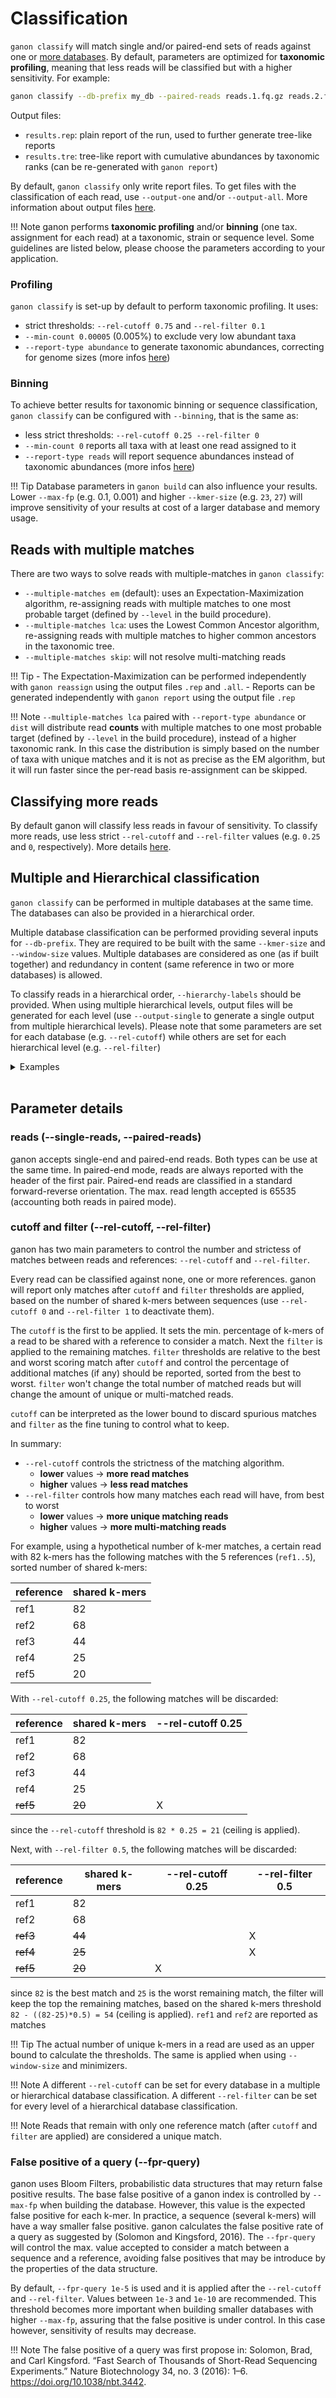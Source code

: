 # Classification

`ganon classify` will match single and/or paired-end sets of reads against one or [more databases](#multiple-and-hierarchical-classification). 
By default, parameters are optimized for **taxonomic profiling**, meaning that less reads will be classified but with a higher sensitivity. For example:

```bash
ganon classify --db-prefix my_db --paired-reads reads.1.fq.gz reads.2.fq.gz --output-prefix results --threads 32
```

Output files:

 - `results.rep`: plain report of the run, used to further generate tree-like reports
 - `results.tre`: tree-like report with cumulative abundances by taxonomic ranks (can be re-generated with `ganon report`)

By default, `ganon classify` only write report files. To get files with the classification of each read, use `--output-one` and/or `--output-all`. More information about output files [here](../outputfiles/#ganon-classify).

!!! Note
    ganon performs **taxonomic profiling** and/or **binning** (one tax. assignment for each read) at a taxonomic, strain or sequence level. Some guidelines are listed below, please choose the parameters according to your application.

### Profiling

`ganon classify` is set-up by default to perform taxonomic profiling. It uses:

 - strict thresholds: `--rel-cutoff 0.75` and `--rel-filter 0.1`
 - `--min-count 0.00005` (0.005%) to exclude very low abundant taxa
 - `--report-type abundance` to generate taxonomic abundances, correcting for genome sizes  (more infos [here](../reports/#report-type-report-type))

### Binning

To achieve better results for taxonomic binning or sequence classification, `ganon classify` can be configured with `--binning`, that is the same as:

 - less strict thresholds: `--rel-cutoff 0.25 --rel-filter 0`
 - `--min-count 0` reports all taxa with at least one read assigned to it
 - `--report-type reads` will report sequence abundances instead of taxonomic abundances (more infos [here](../reports/#report-type-report-type))

!!! Tip
    Database parameters in `ganon build` can also influence your results. Lower `--max-fp` (e.g. 0.1, 0.001) and higher `--kmer-size` (e.g. `23`, `27`) will improve sensitivity of your results at cost of a larger database and memory usage.

## Reads with multiple matches

There are two ways to solve reads with multiple-matches in `ganon classify`:

 - `--multiple-matches em` (default): uses an Expectation-Maximization algorithm, re-assigning reads with multiple matches to one most probable target (defined by `--level` in the build procedure).
 - `--multiple-matches lca`: uses the Lowest Common Ancestor algorithm, re-assigning reads with multiple matches to higher common ancestors in the taxonomic tree.
 - `--multiple-matches skip`: will not resolve multi-matching reads

!!! Tip
    - The Expectation-Maximization can be performed independently with `ganon reassign` using the output files `.rep` and `.all`.
    - Reports can be generated independently with `ganon report` using the output file `.rep`

!!! Note
    `--multiple-matches lca` paired with `--report-type abundance` or `dist` will distribute read **counts** with multiple matches to one most probable target (defined by `--level` in the build procedure), instead of a higher taxonomic rank. In this case the distribution is simply based on the number of taxa with unique matches and it is not as precise as the EM algorithm, but it will run faster since the per-read basis re-assignment can be skipped.

## Classifying more reads

By default ganon will classify less reads in favour of sensitivity. To classify more reads, use less strict `--rel-cutoff` and `--rel-filter` values (e.g. `0.25` and `0`, respectively). More details [here](#cutoff-and-filter-rel-cutoff-rel-filter).

## Multiple and Hierarchical classification

`ganon classify` can be performed in multiple databases at the same time. The databases can also be provided in a hierarchical order. 

Multiple database classification can be performed providing several inputs for `--db-prefix`. They are required to be built with the same `--kmer-size` and `--window-size` values. Multiple databases are considered as one (as if built together) and redundancy in content (same reference in two or more databases) is allowed.

To classify reads in a hierarchical order, `--hierarchy-labels` should be provided. When using multiple hierarchical levels, output files will be generated for each level (use `--output-single` to generate a single output from multiple hierarchical levels). Please note that some parameters are set for each database (e.g. `--rel-cutoff`) while others are set for each hierarchical level (e.g. `--rel-filter`)

<details>
  <summary>Examples</summary>
  <br>
Classification against 3 database (as if they were one) using the same cutoff:

```bash
ganon classify --db-prefix db1 db2 db3 \
               --rel-cutoff 0.75 \
               --single-reads reads.fq.gz
```

Classification against 3 database (as if they were one) using different error rates for each:

```bash
ganon classify --db-prefix  db1 db2 db3 \
               --rel-cutoff 0.2 0.3 0.1 \
               --single-reads reads.fq.gz
```

In this example, reads are going to be classified first against db1 and db2. Reads without a valid match will be further classified against db3. `--hierarchy-labels` are strings and are going to be sorted to define the hierarchy order, disregarding input order:

```bash
ganon classify --db-prefix            db1     db2      db3 \
               --hierarchy-labels 1_first 1_first 2_second \
               --single-reads reads.fq.gz
```

In this example, classification will be performed with different `--rel-cutoff` for each database. For each hierarchy levels (`1_first` and `2_second`) a different `--rel-filter` will be used:

```bash
ganon classify --db-prefix            db1     db2      db3 \
               --hierarchy-labels 1_first 1_first 2_second \
               --rel-cutoff             1     0.5     0.25 \
               --rel-filter           0.1              0.5 \
               --single-reads reads.fq.gz
```

</details>
<br>

## Parameter details

### reads (--single-reads, --paired-reads)

ganon accepts single-end and paired-end reads. Both types can be use at the same time. In paired-end mode, reads are always reported with the header of the first pair. Paired-end reads are classified in a standard forward-reverse orientation. The max. read length accepted is 65535 (accounting both reads in paired mode).

### cutoff and filter (--rel-cutoff, --rel-filter)

ganon has two main parameters to control the number and strictess of matches between reads and references: `--rel-cutoff` and `--rel-filter`.

Every read can be classified against none, one or more references. ganon will report only matches after `cutoff` and `filter` thresholds are applied, based on the number of shared k-mers between sequences (use `--rel-cutoff 0` and `--rel-filter 1` to deactivate them).

The `cutoff` is the first to be applied. It sets the min. percentage of k-mers of a read to be shared with a reference to consider a match. Next the `filter` is applied to the remaining matches. `filter` thresholds are relative to the best and worst scoring match after `cutoff` and control the percentage of additional matches (if any) should be reported, sorted from the best to worst. `filter` won't change the total number of matched reads but will change the amount of unique or multi-matched reads.

`cutoff` can be interpreted as the lower bound to discard spurious matches and `filter` as the fine tuning to control what to keep.

In summary:

  - `--rel-cutoff` controls the strictness of the matching algorithm.
    - **lower** values -> **more read matches**
    - **higher** values -> **less read matches**
  - `--rel-filter` controls how many matches each read will have, from best to worst
    - **lower** values -> **more unique matching reads**
    - **higher** values -> **more multi-matching reads**

For example, using a hypothetical number of k-mer matches, a certain read with 82 k-mers has the following matches with the 5 references (`ref1..5`), sorted number of shared k-mers:

| reference | shared k-mers |
|-----------|---------------|
| ref1      | 82            |
| ref2      | 68            |
| ref3      | 44            |
| ref4      | 25            |
| ref5      | 20            |

With `--rel-cutoff 0.25`, the following matches will be discarded:

| reference | shared k-mers | --rel-cutoff 0.25 |
|-----------|---------------|-------------------|
| ref1      | 82            |                   |
| ref2      | 68            |                   |
| ref3      | 44            |                   |
| ref4      | 25            |                   |
| ~~ref5~~  | ~~20~~        | X                 |

since the `--rel-cutoff` threshold is `82 * 0.25 = 21` (ceiling is applied).

Next, with `--rel-filter 0.5`, the following matches will be discarded:

| reference | shared k-mers | --rel-cutoff 0.25 | --rel-filter 0.5 |
|-----------|---------------|-------------------|------------------|
| ref1      | 82            |                   |                  |
| ref2      | 68            |                   |                  |
| ~~ref3~~  | ~~44~~        |                   | X                |
| ~~ref4~~  | ~~25~~        |                   | X                |
| ~~ref5~~  | ~~20~~        | X                 |                  |


since `82` is the best match and `25` is the worst remaining match, the filter will keep the top the remaining matches, based on the shared k-mers threshold `82 - ((82-25)*0.5) = 54` (ceiling is applied). `ref1` and `ref2` are reported as matches


!!! Tip
    The actual number of unique k-mers in a read are used as an upper bound to calculate the thresholds. The same is applied when using `--window-size` and minimizers.

!!! Note
    A different `--rel-cutoff` can be set for every database in a multiple or hierarchical database classification. A different `--rel-filter` can be set for every level of a hierarchical database classification.

!!! Note
    Reads that remain with only one reference match (after `cutoff` and `filter` are applied) are considered a unique match.



### False positive of a query (--fpr-query)

ganon uses Bloom Filters, probabilistic data structures that may return false positive results. The base false positive of a ganon index is controlled by `--max-fp` when building the database. However, this value is the expected false positive for each k-mer. In practice, a sequence (several k-mers) will have a way smaller false positive. ganon calculates the false positive rate of a query as suggested by (Solomon and Kingsford, 2016). The `--fpr-query` will control the max. value accepted to consider a match between a sequence and a reference, avoiding false positives that may be introduce by the properties of the data structure. 

By default, `--fpr-query 1e-5` is used and it is applied after the `--rel-cutoff` and `--rel-filter`. Values between `1e-3` and `1e-10` are recommended. This threshold becomes more important when building smaller databases with higher `--max-fp`, assuring that the false positive is under control. In this case however, sensitivity of results may decrease.

!!! Note
    The false positive of a query was first propose in: Solomon, Brad, and Carl Kingsford. “Fast Search of Thousands of Short-Read Sequencing Experiments.” Nature Biotechnology 34, no. 3 (2016): 1–6. https://doi.org/10.1038/nbt.3442.